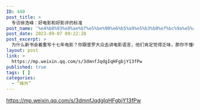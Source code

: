 ```yaml
---
ID: 440
post_title: >
  专访徐浩峰：好电影和好影评的标准
post_name: '%e4%b8%93%e8%ae%bf%e5%be%90%e6%b5%a9%e5%b3%b0%ef%bc%9a%e5%a5%bd%e7%94%b5%e5%bd%b1%e5%92%8c%e5%a5%bd%e5%bd%b1%e8%af%84%e7%9a%84%e6%a0%87%e5%87%86'
post_date: 2023-09-07 09:22:28
post_excerpt: >
  为什么新书会着重写十七年电影？你跟普罗大众去讲电影语言，他们肯定觉得乏味，那你不懂电影，总看过论语吧？总知道红楼梦吧？这样就能够让普罗大众对十七年电影产生兴趣。
layout: post
link: >
  https://mp.weixin.qq.com/s/3dmnfJqdgIqHFgbjY13fPw
published: true
tags: [ ]
categories:
  - “峰外”
---
```

https://mp.weixin.qq.com/s/3dmnfJqdgIqHFgbjY13fPw
